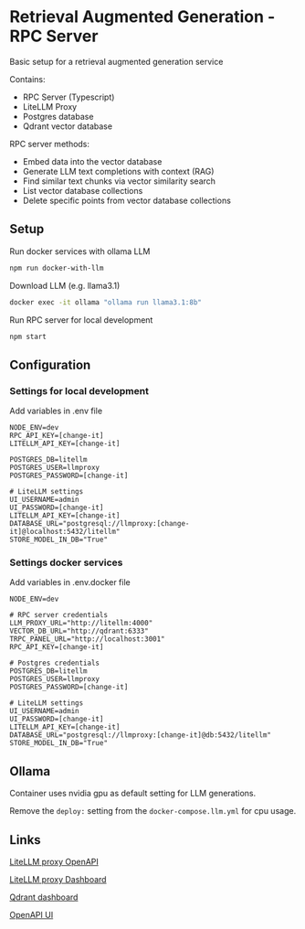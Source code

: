# Retrieval Augmented Generation - RPC Server

Basic setup for a retrieval augmented generation service

Contains:

- RPC Server (Typescript)
- LiteLLM Proxy
- Postgres database
- Qdrant vector database

RPC server methods:

- Embed data into the vector database
- Generate LLM text completions with context (RAG)
- Find similar text chunks via vector similarity search
- List vector database collections
- Delete specific points from vector database collections

## Setup

Run docker services with ollama LLM

```sh
npm run docker-with-llm
```

Download LLM (e.g. llama3.1)

```sh
docker exec -it ollama "ollama run llama3.1:8b"
```

Run RPC server for local development

```sh
npm start
```

## Configuration

### Settings for local development

Add variables in .env file

```text/plain
NODE_ENV=dev
RPC_API_KEY=[change-it]
LITELLM_API_KEY=[change-it]

POSTGRES_DB=litellm
POSTGRES_USER=llmproxy
POSTGRES_PASSWORD=[change-it]

# LiteLLM settings
UI_USERNAME=admin
UI_PASSWORD=[change-it]
LITELLM_API_KEY=[change-it]
DATABASE_URL="postgresql://llmproxy:[change-it]@localhost:5432/litellm"
STORE_MODEL_IN_DB="True"
```

### Settings docker services

Add variables in .env.docker file

```text/plain
NODE_ENV=dev

# RPC server credentials
LLM_PROXY_URL="http://litellm:4000"
VECTOR_DB_URL="http://qdrant:6333"
TRPC_PANEL_URL="http://localhost:3001"
RPC_API_KEY=[change-it]

# Postgres credentials
POSTGRES_DB=litellm
POSTGRES_USER=llmproxy
POSTGRES_PASSWORD=[change-it]

# LiteLLM settings
UI_USERNAME=admin
UI_PASSWORD=[change-it]
LITELLM_API_KEY=[change-it]
DATABASE_URL="postgresql://llmproxy:[change-it]@db:5432/litellm"
STORE_MODEL_IN_DB="True"
```

## Ollama

Container uses nvidia gpu as default setting for LLM generations.

Remove the `deploy:` setting from the `docker-compose.llm.yml` for cpu usage.

## Links

[LiteLLM proxy OpenAPI](http://localhost:4000)

[LiteLLM proxy Dashboard](http://localhost:4000/ui)

[Qdrant dashboard](http://localhost:6333/dashboard)

[OpenAPI UI](http://localhost:3001/swagger)
